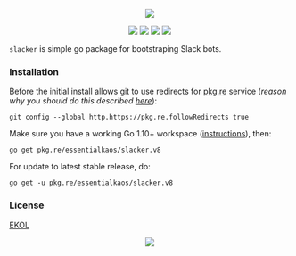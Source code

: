 <p align="center"><a href="#readme"><img src="https://gh.kaos.st/slacker.svg"/></a></p>

<p align="center">
  <a href="https://godoc.org/pkg.re/essentialkaos/slacker.v7"><img src="https://godoc.org/pkg.re/essentialkaos/slacker.v7?status.svg"></a>
  <a href="https://goreportcard.com/report/github.com/essentialkaos/slacker"><img src="https://goreportcard.com/badge/github.com/essentialkaos/slacker"></a>
  <a href="https://codebeat.co/projects/github-com-essentialkaos-slacker-master"><img src="https://codebeat.co/badges/849c74bd-e041-44e6-9d9a-f2d46408b286"></a>
  <a href="https://essentialkaos.com/ekol"><img src="https://gh.kaos.st/ekol.svg"></a>
</p>

`slacker` is simple go package for bootstraping Slack bots.

### Installation

Before the initial install allows git to use redirects for [pkg.re](https://github.com/essentialkaos/pkgre) service (_reason why you should do this described [here](https://github.com/essentialkaos/pkgre#git-support)_):

```
git config --global http.https://pkg.re.followRedirects true
```

Make sure you have a working Go 1.10+ workspace ([instructions](https://golang.org/doc/install)), then:

````
go get pkg.re/essentialkaos/slacker.v8
````

For update to latest stable release, do:

```
go get -u pkg.re/essentialkaos/slacker.v8
```

### License

[EKOL](https://essentialkaos.com/ekol)

<p align="center"><a href="https://essentialkaos.com"><img src="https://gh.kaos.st/ekgh.svg"/></a></p>
